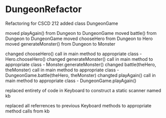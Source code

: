# DungeonRefactor
Refactoring for CSCD 212
added class DungeonGame

moved playAgain() from Dungeon to DungeonGame
moved battle() from Dungeon to DungeonGame
moved chooseHero from Dungeon to Hero
moved generateMonster() from Dungeon to Monster

changed chooseHero() call in main method to appropriate class - Hero.chooseHero()
changed generateMonster() call in main method to appropriate class - Monster.generateMonster()
changed battle(theHero, theMonster) call in main method to appropriate class - DungeonGame.battle(theHero, theMonster)
changted playAgain() call in main method to appropriate class - DungeonGame.playAgain()

replaced entirety of code in Keyboard to construct a static scanner named kb

replaced all referrences to previous Keyboard methods to appropriate method calls from kb
